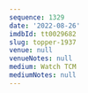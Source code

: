 ```yaml
---
sequence: 1329
date: '2022-08-26'
imdbId: tt0029682
slug: topper-1937
venue: null
venueNotes: null
medium: Watch TCM
mediumNotes: null
---
```


